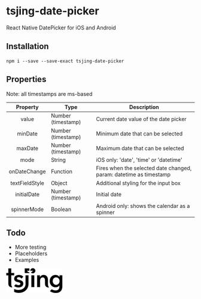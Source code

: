 # tsjing-date-picker
React Native DatePicker for iOS and Android

## Installation
```
npm i --save --save-exact tsjing-date-picker
```

## Properties
Note: all timestamps are ms-based

| Property | Type | Description |
|:----:|---|---|
|value|Number (timestamp)|Current date value of the date picker|
|minDate|Number (timestamp)|Minimum date that can be selected|
|maxDate|Number (timestamp)|Maximum date that can be selected|
|mode|String|iOS only: 'date', 'time' or 'datetime'|
|onDateChange|Function|Fires when the selected date changed, param: datetime as timestamp|
|textFieldStyle|Object|Additional styling for the input box|
|initialDate|Number (timestamp)|Initial date|
|spinnerMode|Boolean|Android only: shows the calendar as a spinner|

## Todo
* More testing
* Placeholders
* Examples

![Tsjing logo](./tsjing-logo.png)
